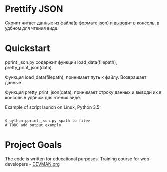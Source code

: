 # Prettify JSON

Скрипт читает данные из файла(в формате json) и выводит в консоль, в удбном для чтения виде.

# Quickstart

pprint_json.py содержит функции load_data(filepath), pretty_print_json(data).

Функция load_data(filepath), принимает путь к файлу. Возвращает данные

Функция pretty_print_json(data), принимает строку данных и выводи их в консоль в удбном для чтения виде.

Example of script launch on Linux, Python 3.5:

```#!bash

$ python pprint_json.py <path to file>
# TODO add output example

```

# Project Goals

The code is written for educational purposes. Training course for web-developers - [DEVMAN.org](https://devman.org)
